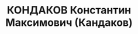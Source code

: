 ---
title: КОНДАКОВ Константин Максимович (Кандаков)
description: 'Род. в 1907, Ивановская обл., Вичугский р-н, д. Голубцово, русский.
  Проживал: Московская обл., г. Загорск.

  Арестован 15.05.1937. Обв.: вредительство, терр. Приговор: 19.01.1938 – 15 лет лишения
  свободы, конфискация имущества'
---